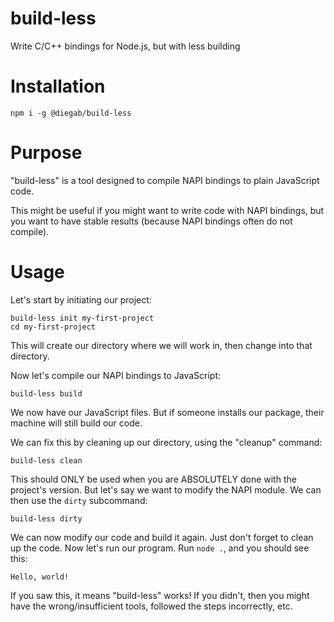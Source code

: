 # build-less
Write C/C++ bindings for Node.js, but with less building

# Installation
```
npm i -g @diegab/build-less
```

# Purpose
"build-less" is a tool designed to compile NAPI bindings to plain JavaScript code. 

This might be useful if you might want to write code with NAPI bindings, but you want to have stable results (because NAPI bindings often do not compile).

# Usage
Let's start by initiating our project:
```
build-less init my-first-project
cd my-first-project
```
This will create our directory where we will work in, then change into that directory.

Now let's compile our NAPI bindings to JavaScript:
```
build-less build
```
We now have our JavaScript files. But if someone installs our package, their machine will still build our code.

We can fix this by cleaning up our directory, using the "cleanup" command:
```
build-less clean
```
This should ONLY be used when you are ABSOLUTELY done with the project's version. But let's say we want to modify the NAPI module. We can then use the `dirty` subcommand:
```
build-less dirty
```
We can now modify our code and build it again. Just don't forget to clean up the code.
Now let's run our program. Run `node .`, and you should see this:
```
Hello, world!
```
If you saw this, it means "build-less" works!
If you didn't, then you might have the wrong/insufficient tools, followed the steps incorrectly, etc.
